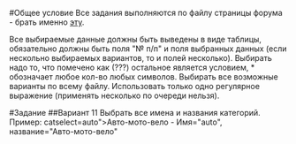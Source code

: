 #Общее условие
Все задания выполняются по файлу страницы форума - брать именно <a href="http://data.mf.grsu.by/fox/forum.grodno.net.htm">эту</a>.

Все выбираемые данные должны быть выведены в виде таблицы, обязательно должны быть поля "№ п/п" и поля выбранных данных (если нескольно выбираемых вариантов, то и полей несколько).
Выбирать надо то, что помечено как (???) остальное является условием, * обозначает любое кол-во любых символов.
Выбирать все возможные варианты по всему файлу.
Использовать только одно регулярное выражение (применять несколько по очереди нельзя).

#Задание
##Вариант 11
Выбрать все имена и названия категорий. Пример: catselect=auto">Авто-мото-вело - Имя="auto", название="Авто-мото-вело"